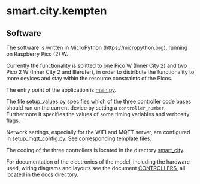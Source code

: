 # smart.city.kempten

## Software

The software is written in MicroPython (https://micropython.org), running on Raspberry Pico (2) W.

Currently the functionality is splitted to one Pico W (Inner City 2) and two Pico 2 W (Inner City 2 and Illerufer),
in order to distribute the functionality to more devices and stay within the resource constraints of the Picos.

The entry point of the application is [main.py](../main.py).

The file [setup_values.py](../setup_values.py) specifies which of the three controller code bases
should run on the current device by setting a `controller_number`.
Furthermore it specifies the values of some timing variables and verbosity flags.

Network settings, especially for the WIFI and MQTT server, are configured in [setup_mqtt_config.py](../setup_mqtt_config.py).
See corresponding template files.

The coding of the three controllers is located in the directory [smart_city](../smart_city).

For documentation of the electronics of the model, including the hardware used, wiring diagrams and layouts
see the document [CONTROLLERS](CONTROLLERS.md), all located in the [docs]() directory.
